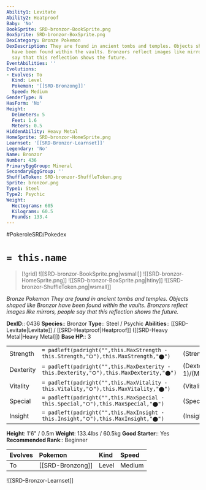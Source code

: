 ```yaml
---
Ability1: Levitate
Ability2: Heatproof
Baby: 'No'
BookSprite: SRD-bronzor-BookSprite.png
BoxSprite: SRD-bronzor-BoxSprite.png
DexCategory: Bronze Pokemon
DexDescription: They are found in ancient tombs and temples. Objects shaped like Bronzor
  have been found within the vaults. Bronzors reflect images like mirrors, people
  say that this reflection shows the future.
EventAbilities: ''
Evolutions:
- Evolves: To
  Kind: Level
  Pokemon: '[[SRD-Bronzong]]'
  Speed: Medium
GenderType: N
HasForm: 'No'
Height:
  Deimeters: 5
  Feet: 1.6
  Meters: 0.5
HiddenAbility: Heavy Metal
HomeSprite: SRD-bronzor-HomeSprite.png
Learnset: '[[SRD-Bronzor-Learnset]]'
Legendary: 'No'
Name: Bronzor
Number: 436
PrimaryEggGroup: Mineral
SecondaryEggGroup: ''
ShuffleToken: SRD-bronzor-ShuffleToken.png
Sprite: bronzor.png
Type1: Steel
Type2: Psychic
Weight:
  Hectograms: 605
  Kilograms: 60.5
  Pounds: 133.4
---
```


#PokeroleSRD/Pokedex

# `= this.name`

> [!grid]
> ![[SRD-bronzor-BookSprite.png|wsmall]]
> ![[SRD-bronzor-HomeSprite.png]]
> ![[SRD-bronzor-BoxSprite.png|htiny]]
> ![[SRD-bronzor-ShuffleToken.png|wsmall]]


*Bronze Pokemon*
*They are found in ancient tombs and temples. Objects shaped like Bronzor have been found within the vaults. Bronzors reflect images like mirrors, people say that this reflection shows the future.*

**DexID**:: 0436
**Species**:: Bronzor
**Type**:: Steel / Psychic
**Abilities**:: [[SRD-Levitate|Levitate]] / [[SRD-Heatproof|Heatproof]] ([[SRD-Heavy Metal|Heavy Metal]])
**Base HP**:: 3

|           |                                                                                        |                                          |
| --------- | -------------------------------------------------------------------------------------- | ---------------------------------------- |
| Strength  | `= padleft(padright("",this.MaxStrength - this.Strength,"⭘"),this.MaxStrength,"⬤")`    | (Strength::1)/(MaxStrength::3)   |
| Dexterity | `= padleft(padright("",this.MaxDexterity - this.Dexterity,"⭘"),this.MaxDexterity,"⬤")` | (Dexterity:: 1)/(MaxDexterity::3) |
| Vitality  | `= padleft(padright("",this.MaxVitality - this.Vitality,"⭘"),this.MaxVitality,"⬤")`    | (Vitality::2)/(MaxVitality::5)   |
| Special   | `= padleft(padright("",this.MaxSpecial - this.Special,"⭘"),this.MaxSpecial,"⬤")`       | (Special::1)/(MaxSpecial::3)     |
| Insight   | `= padleft(padright("",this.MaxInsight - this.Insight,"⭘"),this.MaxInsight,"⬤")`       | (Insight::2)/(MaxInsight::5)     |

**Height**: 1'6" / 0.5m
**Weight**: 133.4lbs / 60.5kg
**Good Starter**:: Yes
**Recommended Rank**:: Beginner

| Evolves   | Pokemon          | Kind   | Speed   |
|:----------|:-----------------|:-------|:--------|
| To        | [[SRD-Bronzong]] | Level  | Medium  |

![[SRD-Bronzor-Learnset]]